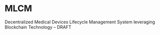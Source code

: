 # MLCM
Decentralized Medical Devices Lifecycle Management System leveraging Blockchain Technology – DRAFT 
